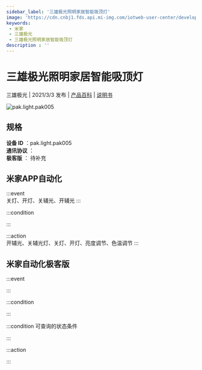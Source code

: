 ```yaml
---
sidebar_label: '三雄极光照明家居智能吸顶灯'
image: 'https://cdn.cnbj1.fds.api.mi-img.com/iotweb-user-center/developer_1679071269866aIOdP2xz.png?GalaxyAccessKeyId=AKVGLQWBOVIRQ3XLEW&Expires=9223372036854775807&Signature=UMYXzALtNG3buwdqdLBwSaAGUrI='
keywords: 
 - 米家
 - 三雄极光
 - 三雄极光照明家居智能吸顶灯
description : ''
---
```

# 三雄极光照明家居智能吸顶灯

三雄极光 | 2021/3/3 发布 | [产品百科](https://home.mi.com/webapp/content/baike/product/index.html?model=pak.light.pak005/) | [说明书](https://home.mi.com/views/introduction.html?model=pak.light.pak005&region=cn)

![pak.light.pak005](https://cdn.cnbj1.fds.api.mi-img.com/iotweb-user-center/developer_1679071269866aIOdP2xz.png?GalaxyAccessKeyId=AKVGLQWBOVIRQ3XLEW&Expires=9223372036854775807&Signature=UMYXzALtNG3buwdqdLBwSaAGUrI=)

## 规格  
> 
**设备 ID** ：pak.light.pak005  
**通讯协议** ：  
**极客版**  ： 待补充 


## 米家APP自动化  

:::event  
关灯、开灯、关辅光、开辅光
:::

:::condition  

:::

:::action   
开辅光、关辅光灯、关灯、开灯、亮度调节、色温调节
:::

## 米家自动化极客版  

:::event  

:::

:::condition  

:::

:::condition 可查询的状态条件  

:::

:::action  

:::

        
